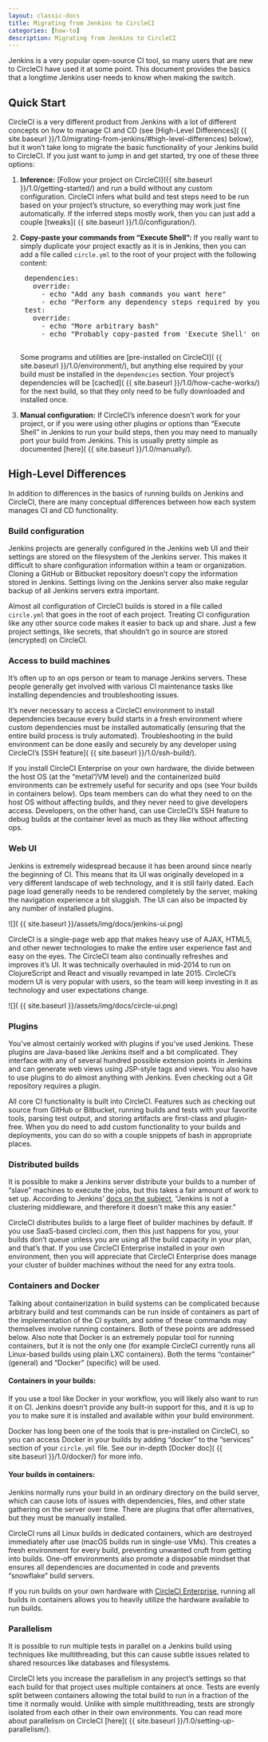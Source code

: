 ```yaml
---
layout: classic-docs
title: Migrating from Jenkins to CircleCI
categories: [how-to]
description: Migrating from Jenkins to CircleCI
---
```


Jenkins is a very popular open-source CI tool, so many users that are new to CircleCI have used it at some point. This document provides the basics that a longtime Jenkins user needs to know when making the switch.

## Quick Start

CircleCI is a very different product from Jenkins with a lot of different concepts on how to manage CI and CD (see [High-Level Differences]( {{ site.baseurl }}/1.0/migrating-from-jenkins/#high-level-differences) below), but it won’t take long to migrate the basic functionality of your Jenkins build to CircleCI. If you just want to jump in and get started, try one of these three options:


1. **Inference:** [Follow your project on CircleCI]({{ site.baseurl }}/1.0/getting-started/) and run a build without any custom configuration. CircleCI infers what build and test steps need to be run based on your project’s structure, so everything may work just fine automatically. If the inferred steps mostly work, then you can just add a couple [tweaks]( {{ site.baseurl }}/1.0/configuration/).

2. **Copy-paste your commands from “Execute Shell”:** If you really want to simply duplicate your project exactly as it is in Jenkins, then you can add a file called `circle.yml` to the root of your project with the following content:
    <pre>
    dependencies:
      override:
        - echo "Add any bash commands you want here"
        - echo "Perform any dependency steps required by your build"
    test:
      override:
        - echo "More arbitrary bash"
        - echo "Probably copy-pasted from 'Execute Shell' on Jenkins"
    </pre>

    Some programs and utilities are [pre-installed on CircleCI]( {{ site.baseurl }}/1.0/environment/), but anything else required by your build must be installed in the `dependencies` section. Your project’s dependencies will be [cached]( {{ site.baseurl }}/1.0/how-cache-works/) for the next build, so that they only need to be fully downloaded and installed once.

3. **Manual configuration:** If CircleCI’s inference doesn’t work for your project, or if you were using other plugins or options than “Execute Shell” in Jenkins to run your build steps, then you may need to manually port your build from Jenkins. This is usually pretty simple as documented [here]( {{ site.baseurl }}/1.0/manually/).



## High-Level Differences

In addition to differences in the basics of running builds on Jenkins and CircleCI, there are many conceptual differences between how each system manages CI and CD functionality.

### Build configuration

Jenkins projects are generally configured in the Jenkins web UI and their settings are stored on the filesystem of the Jenkins server. This makes it difficult to share configuration information within a team or organization. Cloning a GitHub or Bitbucket repository doesn’t copy the information stored in Jenkins. Settings living on the Jenkins server also make regular backup of all Jenkins servers extra important.

Almost all configuration of CircleCI builds is stored in a file called `circle.yml` that goes in the root of each project. Treating CI configuration like any other source code makes it easier to back up and share. Just a few project settings, like secrets, that shouldn’t go in source are stored (encrypted) on CircleCI.

### Access to build machines

It’s often up to an ops person or team to manage Jenkins servers. These people generally get involved with various CI maintenance tasks like installing dependencies and troubleshooting issues.

It’s never necessary to access a CircleCI environment to install dependencies because every build starts in a fresh environment where custom dependencies must be installed automatically (ensuring that the entire build process is truly automated). Troubleshooting in the build environment can be done easily and securely by any developer using CircleCI’s [SSH feature]( {{ site.baseurl }}/1.0/ssh-build/).

If you install CircleCI Enterprise on your own hardware, the divide between the host OS (at the “metal”/VM level) and the containerized build environments can be extremely useful for security and ops (see Your builds in containers below). Ops team members can do what they need to on the host OS without affecting builds, and they never need to give developers access. Developers, on the other hand, can use CircleCI’s SSH feature to debug builds at the container level as much as they like without affecting ops.

### Web UI

Jenkins is extremely widespread because it has been around since nearly the beginning of CI. This means that its UI was originally developed in a very different landscape of web technology, and it is still fairly dated. Each page load generally needs to be rendered completely by the server, making the navigation experience a bit sluggish. The UI can also be impacted by any number of installed plugins.

![](  {{ site.baseurl }}/assets/img/docs/jenkins-ui.png)

CircleCI is a single-page web app that makes heavy use of AJAX, HTML5, and other newer technologies to make the entire user experience fast and easy on the eyes. The CircleCI team also continually refreshes and improves it’s UI. It was technically overhauled in mid-2014 to run on ClojureScript and React and visually revamped in late 2015. CircleCI’s modern UI is very popular with users, so the team will keep investing in it as technology and user expectations change.

![](  {{ site.baseurl }}/assets/img/docs/circle-ui.png)

### Plugins

You’ve almost certainly worked with plugins if you’ve used Jenkins. These plugins are Java-based like Jenkins itself and a bit complicated. They interface with any of several hundred possible extension points in Jenkins and can generate web views using JSP-style tags and views. You also have to use plugins to do almost anything with Jenkins. Even checking out a Git repository requires a plugin.

All core CI functionality is built into CircleCI. Features such as checking out source from GitHub or Bitbucket, running builds and tests with your favorite tools, parsing test output, and storing artifacts are first-class and plugin-free. When you do need to add custom functionality to your builds and deployments, you can do so with a couple snippets of bash in appropriate places.

### Distributed builds

It is possible to make a Jenkins server distribute your builds to a number of “slave” machines to execute the jobs, but this takes a fair amount of work to set up. According to Jenkins’ [docs on the subject](https://wiki.jenkins-ci.org/display/JENKINS/Distributed+builds), “Jenkins is not a clustering middleware, and therefore it doesn't make this any easier.”

CircleCI distributes builds to a large fleet of builder machines by default. If you use SaaS-based circleci.com, then this just happens for you, your builds don’t queue unless you are using all the build capacity in your plan, and that’s that. If you use CircleCI Enterprise installed in your own environment, then you will appreciate that CircleCI Enterprise does manage your cluster of builder machines without the need for any extra tools.

### Containers and Docker

Talking about containerization in build systems can be complicated because arbitrary build and test commands can be run inside of containers as part of the implementation of the CI system, and some of these commands may themselves involve running containers. Both of these points are addressed below. Also note that Docker is an extremely popular tool for running containers, but it is not the only one (for example CircleCI currently runs all Linux-based builds using plain LXC containers). Both the terms “container” (general) and “Docker” (specific) will be used.


#### Containers in your builds:


  If you use a tool like Docker in your workflow, you will likely also want to run it on CI. Jenkins doesn’t provide any built-in support for this, and it is up to you to make sure it is installed and available within your build environment.

  Docker has long been one of the tools that is pre-installed on CircleCI, so you can access Docker in your builds by adding “docker” to the “services” section of your `circle.yml` file. See our in-depth [Docker doc]( {{ site.baseurl }}/1.0/docker/) for more info.

#### Your builds in containers:


  Jenkins normally runs your build in an ordinary directory on the build server, which can cause lots of issues with dependencies, files, and other state gathering on the server over time. There are plugins that offer alternatives, but they must be manually installed.


  CircleCI runs all Linux builds in dedicated containers, which are destroyed immediately after use (macOS builds run in single-use VMs). This creates a fresh environment for every build, preventing unwanted cruft from getting into builds. One-off environments also promote a disposable mindset that ensures all dependencies are documented in code and prevents “snowflake” build servers.


  If you run builds on your own hardware with [CircleCI Enterprise](https://circleci.com/enterprise/), running all builds in containers allows you to heavily utilize the hardware available to run builds.

### Parallelism

It is possible to run multiple tests in parallel on a Jenkins build using techniques like multithreading, but this can cause subtle issues related to shared resources like databases and filesystems.

CircleCI lets you increase the parallelism in any project’s settings so that each build for that project uses multiple containers at once. Tests are evenly split between containers allowing the total build to run in a fraction of the time it normally would. Unlike with simple multithreading, tests are strongly isolated from each other in their own environments. You can read more about parallelism on CircleCI [here]( {{ site.baseurl }}/1.0/setting-up-parallelism/).
